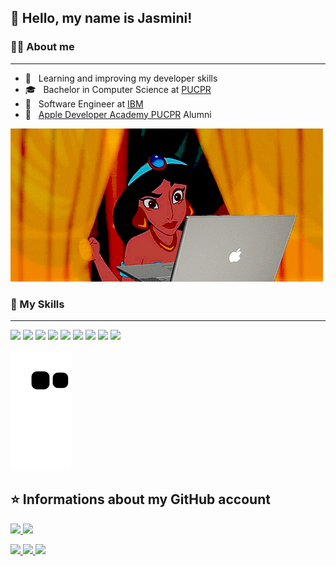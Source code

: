 ## 💜 Hello, my name is <strong>Jasmini!</strong>

<h3>👩🏻 About me </h3>

---

- 🤔 &nbsp; Learning and improving my developer skills
- 🎓 &nbsp; Bachelor in Computer Science at <a href="https://www.pucpr.br/">PUCPR</a>
- 💼 &nbsp; Software Engineer at <a href="https://www.ibm.com/br-pt">IBM</a>
- 🍎 &nbsp; <a href="https://developeracademy.pucpr.br/">Apple Developer Academy PUCPR</a> Alumni

![Gif](https://github.com/JasminiSantos/JasminiSantos/blob/main/code.gif)

<h3> 🚀 My Skills </h3>

---

<p align="left">
  <img src="https://img.shields.io/badge/JavaScript-F7DF1E?style=for-the-badge&logo=javascript&logoColor=black">
  <img src="https://img.shields.io/badge/Python-3776AB?style=for-the-badge&logo=python&logoColor=white">
  <img src="https://img.shields.io/badge/Node.js-43853D?style=for-the-badge&logo=node.js&logoColor=white">
  <img src="https://img.shields.io/badge/HTML5-E34F26?style=for-the-badge&logo=html5&logoColor=white">
  <img src="https://img.shields.io/badge/CSS3-1572B6?style=for-the-badge&logo=css3&logoColor=white">
  <img src="https://img.shields.io/badge/Java-ED8B00?style=for-the-badge&logo=java&logoColor=white">
  <img src="https://img.shields.io/badge/React-20232A?style=for-the-badge&logo=react&logoColor=61DAFB">
  <img src="https://img.shields.io/badge/MySQL-00000F?style=for-the-badge&logo=mysql&logoColor=white">
  <img src="https://img.shields.io/badge/Swift-FA7343?style=for-the-badge&logo=swift&logoColor=white">
</p>

![Snake animation](https://github.com/JasminiSantos/JasminiSantos/blob/output/github-contribution-grid-snake.svg)

## ⭐ Informations about my GitHub account
<a href="https://github.com/JasminiSantos">
  <img height="180em" src="https://github-readme-stats.vercel.app/api?username=jasminisantos&show_icons=true&theme=dracula&include_all_commits=true&count_private=true"/>
  <img height="180em" src="https://github-readme-stats.vercel.app/api/top-langs/?username=jasminisantos&layout=compact&langs_count=7&theme=dracula"/>
</a>

<p align="left">
  <a href="https://www.linkedin.com/in/jasmini-santos/" alt="Linkedin">
    <img src="https://img.shields.io/badge/LinkedIn-0077B5?style=for-the-badge&logo=linkedin&logoColor=white" />
  </a>
  <a href="https://jasminisantos.netlify.app/" alt="Website">
    <img src="https://img.shields.io/badge/website-000000?style=for-the-badge&logo=About.me&logoColor=white">
  </a>
  <a href="https://api.whatsapp.com/send/?phone=558499676244&text&type=phone_number&app_absent=0" alt="Whatsapp">
    <img src="https://img.shields.io/badge/WhatsApp-25D366?style=for-the-badge&logo=whatsapp&logoColor=white">
  </a>
</p>
